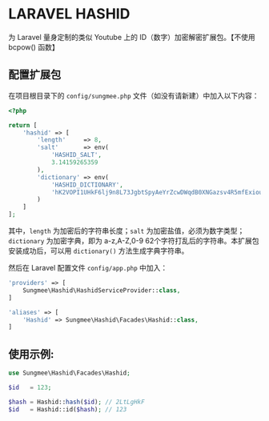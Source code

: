 # LARAVEL HASHID

为 Laravel 量身定制的类似 Youtube 上的 ID（数字）加密解密扩展包。【不使用 bcpow() 函数】

## 配置扩展包

在项目根目录下的 `config/sungmee.php` 文件（如没有请新建）中加入以下内容：
```PHP
<?php

return [
    'hashid' => [
        'length'     => 8,
        'salt'       => env(
            'HASHID_SALT',
            3.14159265359
        ),
        'dictionary' => env(
            'HASHID_DICTIONARY',
            'hK2VOPI1UHkF6lj9n8L73JgbtSpyAeYrZcwDWqdB0XNGazsv4R5mfExiouTMQC'
        )
    ]
];
```
其中，`length` 为加密后的字符串长度；`salt` 为加密盐值，必须为数字类型；`dictionary` 为加密字典，即为 a-z,A-Z,0-9 62个字符打乱后的字符串。本扩展包安装成功后，可以用 `dictionary()` 方法生成字典字符串。

然后在 Laravel 配置文件 `config/app.php` 中加入：

```PHP
'providers' => [
    Sungmee\Hashid\HashidServiceProvider::class,
]

'aliases' => [
    'Hashid' => Sungmee\Hashid\Facades\Hashid::class,
]
```

## 使用示例:
```PHP
use Sungmee\Hashid\Facades\Hashid;

$id   = 123;

$hash = Hashid::hash($id); // 2LtLgHkF
$id   = Hashid::id($hash); // 123
```